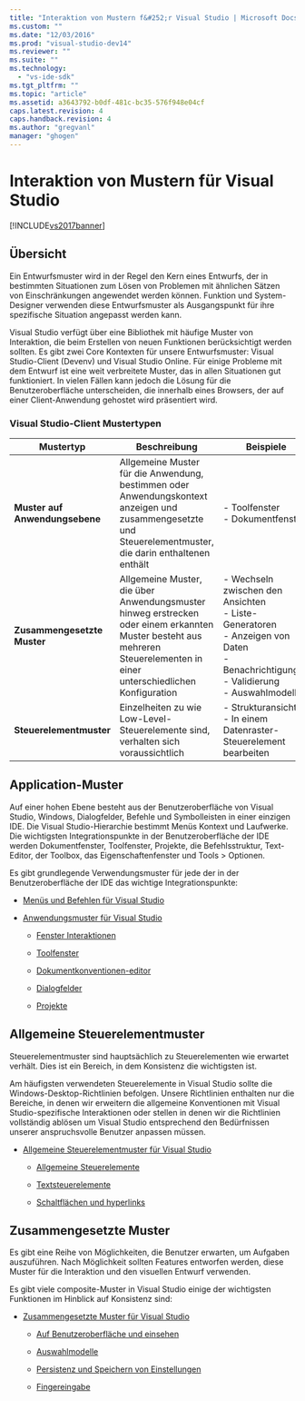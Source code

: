 ```yaml
---
title: "Interaktion von Mustern f&#252;r Visual Studio | Microsoft Docs"
ms.custom: ""
ms.date: "12/03/2016"
ms.prod: "visual-studio-dev14"
ms.reviewer: ""
ms.suite: ""
ms.technology: 
  - "vs-ide-sdk"
ms.tgt_pltfrm: ""
ms.topic: "article"
ms.assetid: a3643792-b0df-481c-bc35-576f948e04cf
caps.latest.revision: 4
caps.handback.revision: 4
ms.author: "gregvanl"
manager: "ghogen"
---
```

# Interaktion von Mustern f&#252;r Visual Studio
[!INCLUDE[vs2017banner](../../code-quality/includes/vs2017banner.md)]

## Übersicht  
 Ein Entwurfsmuster wird in der Regel den Kern eines Entwurfs, der in bestimmten Situationen zum Lösen von Problemen mit ähnlichen Sätzen von Einschränkungen angewendet werden können. Funktion und System\-Designer verwenden diese Entwurfsmuster als Ausgangspunkt für ihre spezifische Situation angepasst werden kann.  
  
 Visual Studio verfügt über eine Bibliothek mit häufige Muster von Interaktion, die beim Erstellen von neuen Funktionen berücksichtigt werden sollten. Es gibt zwei Core Kontexten für unsere Entwurfsmuster: Visual Studio\-Client \(Devenv\) und Visual Studio Online. Für einige Probleme mit dem Entwurf ist eine weit verbreitete Muster, das in allen Situationen gut funktioniert. In vielen Fällen kann jedoch die Lösung für die Benutzeroberfläche unterscheiden, die innerhalb eines Browsers, der auf einer Client\-Anwendung gehostet wird präsentiert wird.  
  
### Visual Studio\-Client Mustertypen  
  
|Mustertyp|Beschreibung|Beispiele|  
|---------------|------------------|---------------|  
|**Muster auf Anwendungsebene**|Allgemeine Muster für die Anwendung, bestimmen oder Anwendungskontext anzeigen und zusammengesetzte und Steuerelementmuster, die darin enthaltenen enthält|-   Toolfenster<br />-   Dokumentfenster|  
|**Zusammengesetzte Muster**|Allgemeine Muster, die über Anwendungsmuster hinweg erstrecken oder einem erkannten Muster besteht aus mehreren Steuerelementen in einer unterschiedlichen Konfiguration|-   Wechseln zwischen den Ansichten<br />-   Liste\-Generatoren<br />-   Anzeigen von Daten<br />-   Benachrichtigungen<br />-   Validierung<br />-   Auswahlmodelle|  
|**Steuerelementmuster**|Einzelheiten zu wie Low\-Level\-Steuerelemente sind, verhalten sich voraussichtlich|-   Strukturansichten<br />-   In einem Datenraster\-Steuerelement bearbeiten|  
  
## Application\-Muster  
 Auf einer hohen Ebene besteht aus der Benutzeroberfläche von Visual Studio, Windows, Dialogfelder, Befehle und Symbolleisten in einer einzigen IDE. Die Visual Studio\-Hierarchie bestimmt Menüs Kontext und Laufwerke. Die wichtigsten Integrationspunkte in der Benutzeroberfläche der IDE werden Dokumentfenster, Toolfenster, Projekte, die Befehlsstruktur, Text\-Editor, der Toolbox, das Eigenschaftenfenster und Tools \> Optionen.  
  
 Es gibt grundlegende Verwendungsmuster für jede der in der Benutzeroberfläche der IDE das wichtige Integrationspunkte:  
  
-   [Menüs und Befehlen für Visual Studio](../../extensibility/ux-guidelines/menus-and-commands-for-visual-studio.md)  
  
-   [Anwendungsmuster für Visual Studio](../../extensibility/ux-guidelines/application-patterns-for-visual-studio.md)  
  
    -   [Fenster Interaktionen](../../extensibility/ux-guidelines/application-patterns-for-visual-studio.md#BKMK_WindowInteractions)  
  
    -   [Toolfenster](../../extensibility/ux-guidelines/application-patterns-for-visual-studio.md#BKMK_ToolWindows)  
  
    -   [Dokumentkonventionen-editor](../../extensibility/ux-guidelines/application-patterns-for-visual-studio.md#BKMK_DocumentEditorConventions)  
  
    -   [Dialogfelder](../../extensibility/ux-guidelines/application-patterns-for-visual-studio.md#BKMK_Dialogs)  
  
    -   [Projekte](../../extensibility/ux-guidelines/application-patterns-for-visual-studio.md#BKMK_Projects)  
  
## Allgemeine Steuerelementmuster  
 Steuerelementmuster sind hauptsächlich zu Steuerelementen wie erwartet verhält. Dies ist ein Bereich, in dem Konsistenz die wichtigsten ist.  
  
 Am häufigsten verwendeten Steuerelemente in Visual Studio sollte die Windows\-Desktop\-Richtlinien befolgen. Unsere Richtlinien enthalten nur die Bereiche, in denen wir erweitern die allgemeine Konventionen mit Visual Studio\-spezifische Interaktionen oder stellen in denen wir die Richtlinien vollständig ablösen um Visual Studio entsprechend den Bedürfnissen unserer anspruchsvolle Benutzer anpassen müssen.  
  
-   [Allgemeine Steuerelementmuster für Visual Studio](../../extensibility/ux-guidelines/common-control-patterns-for-visual-studio.md)  
  
    -   [Allgemeine Steuerelemente](../../extensibility/ux-guidelines/common-control-patterns-for-visual-studio.md#BKMK_CommonControls)  
  
    -   [Textsteuerelemente](../../extensibility/ux-guidelines/common-control-patterns-for-visual-studio.md#BKMK_TextControls)  
  
    -   [Schaltflächen und hyperlinks](../../extensibility/ux-guidelines/common-control-patterns-for-visual-studio.md#BKMK_ButtonsAndHyperlinks)  
  
## Zusammengesetzte Muster  
 Es gibt eine Reihe von Möglichkeiten, die Benutzer erwarten, um Aufgaben auszuführen. Nach Möglichkeit sollten Features entworfen werden, diese Muster für die Interaktion und den visuellen Entwurf verwenden.  
  
 Es gibt viele composite\-Muster in Visual Studio einige der wichtigsten Funktionen im Hinblick auf Konsistenz sind:  
  
-   [Zusammengesetzte Muster für Visual Studio](../../extensibility/ux-guidelines/composite-patterns-for-visual-studio.md)  
  
    -   [Auf Benutzeroberfläche und einsehen](../../extensibility/ux-guidelines/composite-patterns-for-visual-studio.md#BKMK_OnObjectUI)  
  
    -   [Auswahlmodelle](../../extensibility/ux-guidelines/composite-patterns-for-visual-studio.md#BKMK_SelectionModels)  
  
    -   [Persistenz und Speichern von Einstellungen](../../extensibility/ux-guidelines/composite-patterns-for-visual-studio.md#BKMK_PersistenceAndSavingSettings)  
  
    -   [Fingereingabe](../../extensibility/ux-guidelines/composite-patterns-for-visual-studio.md#BKMK_TouchInput)